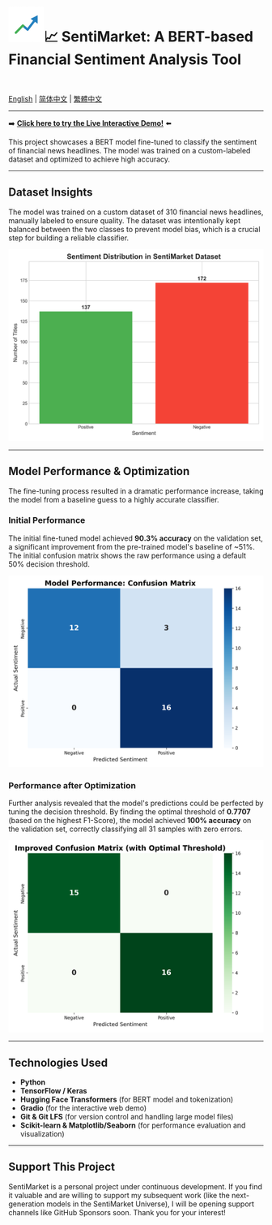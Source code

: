 <img src="graphs/sentimarket_logo.png" alt="SentiMarket Logo" width="70" align="left">

# 📈 SentiMarket: A BERT-based Financial Sentiment Analysis Tool
<br>

[English](README.md) | [简体中文](README_zh-CN.md) | [繁體中文](README_zh-HK.md)

---

➡️ **[Click here to try the Live Interactive Demo!](https://huggingface.co/spaces/charlieskyward/SentiMarket)** ⬅️

This project showcases a BERT model fine-tuned to classify the sentiment of financial news headlines. The model was trained on a custom-labeled dataset and optimized to achieve high accuracy.

---

## Dataset Insights

The model was trained on a custom dataset of 310 financial news headlines, manually labeled to ensure quality. The dataset was intentionally kept balanced between the two classes to prevent model bias, which is a crucial step for building a reliable classifier.

![Dataset Distribution](graphs/sentiment_distribution.png)

---

## Model Performance & Optimization

The fine-tuning process resulted in a dramatic performance increase, taking the model from a baseline guess to a highly accurate classifier.

### Initial Performance
The initial fine-tuned model achieved **90.3% accuracy** on the validation set, a significant improvement from the pre-trained model's baseline of ~51%. The initial confusion matrix shows the raw performance using a default 50% decision threshold.

![Initial Confusion Matrix](graphs/confusion_matrix.png)

### Performance after Optimization
Further analysis revealed that the model's predictions could be perfected by tuning the decision threshold. By finding the optimal threshold of **0.7707** (based on the highest F1-Score), the model achieved **100% accuracy** on the validation set, correctly classifying all 31 samples with zero errors.

![Improved Confusion Matrix](graphs/improved_confusion_matrix.png)

---

## Technologies Used

* **Python**
* **TensorFlow / Keras**
* **Hugging Face Transformers** (for BERT model and tokenization)
* **Gradio** (for the interactive web demo)
* **Git & Git LFS** (for version control and handling large model files)
* **Scikit-learn & Matplotlib/Seaborn** (for performance evaluation and visualization)

---
  
## Support This Project
  
SentiMarket is a personal project under continuous development. If you find it valuable and are willing to support my subsequent work (like the next-generation models in the SentiMarket Universe), I will be opening support channels like GitHub Sponsors soon. Thank you for your interest!
